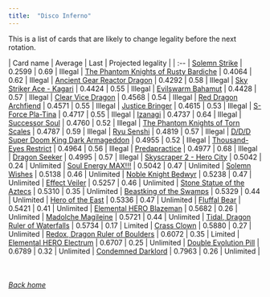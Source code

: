 ```yaml
---
title:  "Disco Inferno"
---
```


This is a list of cards that are likely to change legality before the next rotation.

| Card name | Average | Last | Projected legality |
| :-- |
[Solemn Strike](https://db.ygoprodeck.com/card/?search=Solemn%20Strike) | 0.2599 | 0.69 | Illegal |
[The Phantom Knights of Rusty Bardiche](https://db.ygoprodeck.com/card/?search=The%20Phantom%20Knights%20of%20Rusty%20Bardiche) | 0.4064 | 0.62 | Illegal |
[Ancient Gear Reactor Dragon](https://db.ygoprodeck.com/card/?search=Ancient%20Gear%20Reactor%20Dragon) | 0.4292 | 0.58 | Illegal |
[Sky Striker Ace - Kagari](https://db.ygoprodeck.com/card/?search=Sky%20Striker%20Ace%20-%20Kagari) | 0.4424 | 0.55 | Illegal |
[Evilswarm Bahamut](https://db.ygoprodeck.com/card/?search=Evilswarm%20Bahamut) | 0.4428 | 0.57 | Illegal |
[Clear Vice Dragon](https://db.ygoprodeck.com/card/?search=Clear%20Vice%20Dragon) | 0.4568 | 0.54 | Illegal |
[Red Dragon Archfiend](https://db.ygoprodeck.com/card/?search=Red%20Dragon%20Archfiend) | 0.4571 | 0.55 | Illegal |
[Justice Bringer](https://db.ygoprodeck.com/card/?search=Justice%20Bringer) | 0.4615 | 0.53 | Illegal |
[S-Force Pla-Tina](https://db.ygoprodeck.com/card/?search=S-Force%20Pla-Tina) | 0.4717 | 0.55 | Illegal |
[Izanagi](https://db.ygoprodeck.com/card/?search=Izanagi) | 0.4737 | 0.64 | Illegal |
[Successor Soul](https://db.ygoprodeck.com/card/?search=Successor%20Soul) | 0.4760 | 0.52 | Illegal |
[The Phantom Knights of Torn Scales](https://db.ygoprodeck.com/card/?search=The%20Phantom%20Knights%20of%20Torn%20Scales) | 0.4787 | 0.59 | Illegal |
[Ryu Senshi](https://db.ygoprodeck.com/card/?search=Ryu%20Senshi) | 0.4819 | 0.57 | Illegal |
[D/D/D Super Doom King Dark Armageddon](https://db.ygoprodeck.com/card/?search=D/D/D%20Super%20Doom%20King%20Dark%20Armageddon) | 0.4955 | 0.52 | Illegal |
[Thousand-Eyes Restrict](https://db.ygoprodeck.com/card/?search=Thousand-Eyes%20Restrict) | 0.4964 | 0.56 | Illegal |
[Predapractice](https://db.ygoprodeck.com/card/?search=Predapractice) | 0.4977 | 0.68 | Illegal |
[Dragon Seeker](https://db.ygoprodeck.com/card/?search=Dragon%20Seeker) | 0.4995 | 0.57 | Illegal |
[Skyscraper 2 - Hero City](https://db.ygoprodeck.com/card/?search=Skyscraper%202%20-%20Hero%20City) | 0.5042 | 0.24 | Unlimited |
[Soul Energy MAX!!!](https://db.ygoprodeck.com/card/?search=Soul%20Energy%20MAX!!!) | 0.5042 | 0.47 | Unlimited |
[Solemn Wishes](https://db.ygoprodeck.com/card/?search=Solemn%20Wishes) | 0.5138 | 0.46 | Unlimited |
[Noble Knight Bedwyr](https://db.ygoprodeck.com/card/?search=Noble%20Knight%20Bedwyr) | 0.5238 | 0.47 | Unlimited |
[Effect Veiler](https://db.ygoprodeck.com/card/?search=Effect%20Veiler) | 0.5257 | 0.46 | Unlimited |
[Stone Statue of the Aztecs](https://db.ygoprodeck.com/card/?search=Stone%20Statue%20of%20the%20Aztecs) | 0.5310 | 0.35 | Unlimited |
[Beastking of the Swamps](https://db.ygoprodeck.com/card/?search=Beastking%20of%20the%20Swamps) | 0.5329 | 0.44 | Unlimited |
[Hero of the East](https://db.ygoprodeck.com/card/?search=Hero%20of%20the%20East) | 0.5336 | 0.47 | Unlimited |
[Fluffal Bear](https://db.ygoprodeck.com/card/?search=Fluffal%20Bear) | 0.5421 | 0.41 | Unlimited |
[Elemental HERO Blazeman](https://db.ygoprodeck.com/card/?search=Elemental%20HERO%20Blazeman) | 0.5682 | 0.26 | Unlimited |
[Madolche Magileine](https://db.ygoprodeck.com/card/?search=Madolche%20Magileine) | 0.5721 | 0.44 | Unlimited |
[Tidal, Dragon Ruler of Waterfalls](https://db.ygoprodeck.com/card/?search=Tidal,%20Dragon%20Ruler%20of%20Waterfalls) | 0.5734 | 0.17 | Limited |
[Crass Clown](https://db.ygoprodeck.com/card/?search=Crass%20Clown) | 0.5880 | 0.27 | Unlimited |
[Redox, Dragon Ruler of Boulders](https://db.ygoprodeck.com/card/?search=Redox,%20Dragon%20Ruler%20of%20Boulders) | 0.6072 | 0.35 | Limited |
[Elemental HERO Electrum](https://db.ygoprodeck.com/card/?search=Elemental%20HERO%20Electrum) | 0.6707 | 0.25 | Unlimited |
[Double Evolution Pill](https://db.ygoprodeck.com/card/?search=Double%20Evolution%20Pill) | 0.6789 | 0.32 | Unlimited |
[Condemned Darklord](https://db.ygoprodeck.com/card/?search=Condemned%20Darklord) | 0.7963 | 0.26 | Unlimited |

<br>

###### [Back home](index)